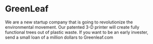 # GreenLeaf 

We are a new startup company that is going to revolutionize the environmental movement.
Our patented 3-D printer will create fully functional trees out of plastic waste. 
If you want to be an early invester, send a small loan of a million dollars to Greenleaf.com 
